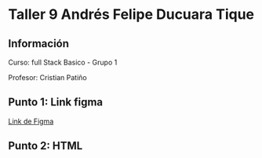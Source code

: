 <h1>Taller 9 Andrés Felipe Ducuara Tique</h1>

<h2> Información</h2>

<p>Curso: full Stack Basico - Grupo 1</p>
<p>Profesor: Cristian Patiño</p>

<h2> Punto 1: Link figma</h2>

<a href="https://www.figma.com/file/KV9FuYec1LGASwf636CYWd/Ejercicio-Figma-(Wireframes-y-Mockups)?type=design&node-id=0%3A1&mode=design&t=HHXBVbyLc9YwQlsj-1" target="_blank">Link de Figma</a>

<h2>Punto 2: HTML</h2>
